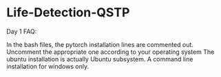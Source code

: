 # Life-Detection-QSTP

Day 1 FAQ:

In the bash files, the pytorch installation lines are commented out. Uncomment the appropriate one according to your operating system
The ubuntu installation is actually Ubuntu subsystem. A command line installation for windows only.
